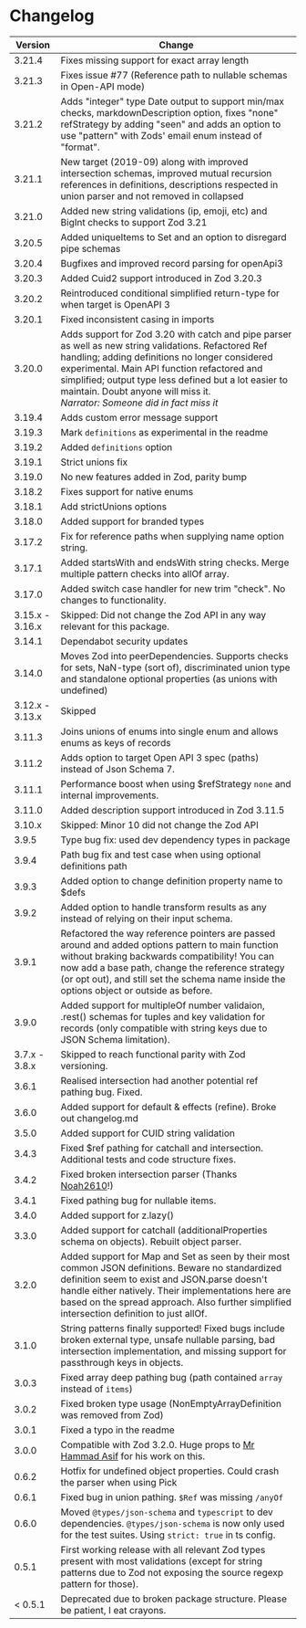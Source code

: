 # Changelog

| Version         | Change                                                                                                                                                                                                                                                                                                                                                                 |
| --------------- | ---------------------------------------------------------------------------------------------------------------------------------------------------------------------------------------------------------------------------------------------------------------------------------------------------------------------------------------------------------------------- |
| 3.21.4          | Fixes missing support for exact array length                                                                                                                                                                                                                                                                                                                           |
| 3.21.3          | Fixes issue #77 (Reference path to nullable schemas in Open-API mode)                                                                                                                                                                                                                                                                                                  |
| 3.21.2          | Adds "integer" type Date output to support min/max checks, markdownDescription option, fixes "none" refStrategy by adding "seen" and adds an option to use "pattern" with Zods' email enum instead of "format".                                                                                                                                                        |
| 3.21.1          | New target (2019-09) along with improved intersection schemas, improved mutual recursion references in definitions, descriptions respected in union parser and not removed in collapsed                                                                                                                                                                                |
| 3.21.0          | Added new string validations (ip, emoji, etc) and BigInt checks to support Zod 3.21                                                                                                                                                                                                                                                                                    |
| 3.20.5          | Added uniqueItems to Set and an option to disregard pipe schemas                                                                                                                                                                                                                                                                                                       |
| 3.20.4          | Bugfixes and improved record parsing for openApi3                                                                                                                                                                                                                                                                                                                      |
| 3.20.3          | Added Cuid2 support introduced in Zod 3.20.3                                                                                                                                                                                                                                                                                                                           |
| 3.20.2          | Reintroduced conditional simplified return-type for when target is OpenAPI 3                                                                                                                                                                                                                                                                                           |
| 3.20.1          | Fixed inconsistent casing in imports                                                                                                                                                                                                                                                                                                                                   |
| 3.20.0          | Adds support for Zod 3.20 with catch and pipe parser as well as new string validations. Refactored Ref handling; adding definitions no longer considered experimental. Main API function refactored and simplified; output type less defined but a lot easier to maintain. Doubt anyone will miss it. <br/><quote><i>Narrator: Someone did in fact miss it</i></quote> |
| 3.19.4          | Adds custom error message support                                                                                                                                                                                                                                                                                                                                      |
| 3.19.3          | Mark `definitions` as experimental in the readme                                                                                                                                                                                                                                                                                                                       |
| 3.19.2          | Added `definitions` option                                                                                                                                                                                                                                                                                                                                             |
| 3.19.1          | Strict unions fix                                                                                                                                                                                                                                                                                                                                                      |
| 3.19.0          | No new features added in Zod, parity bump                                                                                                                                                                                                                                                                                                                              |
| 3.18.2          | Fixes support for native enums                                                                                                                                                                                                                                                                                                                                         |
| 3.18.1          | Add strictUnions options                                                                                                                                                                                                                                                                                                                                               |
| 3.18.0          | Added support for branded types                                                                                                                                                                                                                                                                                                                                        |
| 3.17.2          | Fix for reference paths when supplying name option string.                                                                                                                                                                                                                                                                                                             |
| 3.17.1          | Added startsWith and endsWith string checks. Merge multiple pattern checks into allOf array.                                                                                                                                                                                                                                                                           |
| 3.17.0          | Added switch case handler for new trim "check". No changes to functionality.                                                                                                                                                                                                                                                                                           |
| 3.15.x - 3.16.x | Skipped: Did not change the Zod API in any way relevant for this package.                                                                                                                                                                                                                                                                                              |
| 3.14.1          | Dependabot security updates                                                                                                                                                                                                                                                                                                                                            |
| 3.14.0          | Moves Zod into peerDependencies. Supports checks for sets, NaN-type (sort of), discriminated union type and standalone optional properties (as unions with undefined)                                                                                                                                                                                                  |
| 3.12.x - 3.13.x | Skipped                                                                                                                                                                                                                                                                                                                                                                |
| 3.11.3          | Joins unions of enums into single enum and allows enums as keys of records                                                                                                                                                                                                                                                                                             |
| 3.11.2          | Adds option to target Open API 3 spec (paths) instead of Json Schema 7.                                                                                                                                                                                                                                                                                                |
| 3.11.1          | Performance boost when using $refStrategy `none` and internal improvements.                                                                                                                                                                                                                                                                                            |
| 3.11.0          | Added description support introduced in Zod 3.11.5                                                                                                                                                                                                                                                                                                                     |
| 3.10.x          | Skipped: Minor 10 did not change the Zod API                                                                                                                                                                                                                                                                                                                           |
| 3.9.5           | Type bug fix: used dev dependency types in package                                                                                                                                                                                                                                                                                                                     |
| 3.9.4           | Path bug fix and test case when using optional definitions path                                                                                                                                                                                                                                                                                                        |
| 3.9.3           | Added option to change definition property name to $defs                                                                                                                                                                                                                                                                                                               |
| 3.9.2           | Added option to handle transform results as any instead of relying on their input schema.                                                                                                                                                                                                                                                                              |
| 3.9.1           | Refactored the way reference pointers are passed around and added options pattern to main function without braking backwards compatibility! You can now add a base path, change the reference strategy (or opt out), and still set the schema name inside the options object or outside as before.                                                                     |
| 3.9.0           | Added support for multipleOf number validaion, .rest() schemas for tuples and key validation for records (only compatible with string keys due to JSON Schema limitation).                                                                                                                                                                                             |
| 3.7.x - 3.8.x   | Skipped to reach functional parity with Zod versioning.                                                                                                                                                                                                                                                                                                                |
| 3.6.1           | Realised intersection had another potential ref pathing bug. Fixed.                                                                                                                                                                                                                                                                                                    |
| 3.6.0           | Added support for default & effects (refine). Broke out changelog.md                                                                                                                                                                                                                                                                                                   |
| 3.5.0           | Added support for CUID string validation                                                                                                                                                                                                                                                                                                                               |
| 3.4.3           | Fixed $ref pathing for catchall and intersection. Additional tests and code structure fixes.                                                                                                                                                                                                                                                                           |
| 3.4.2           | Fixed broken intersection parser (Thanks [Noah2610](https://github.com/Noah2610)!)                                                                                                                                                                                                                                                                                     |
| 3.4.1           | Fixed pathing bug for nullable items.                                                                                                                                                                                                                                                                                                                                  |
| 3.4.0           | Added support for z.lazy()                                                                                                                                                                                                                                                                                                                                             |
| 3.3.0           | Added support for catchall (additionalProperties schema on objects). Rebuilt object parser.                                                                                                                                                                                                                                                                            |
| 3.2.0           | Added support for Map and Set as seen by their most common JSON definitions. Beware no standardized definition seem to exist and JSON.parse doesn't handle either natively. Their implementations here are based on the spread approach. Also further simplified intersection definition to just allOf.                                                                |
| 3.1.0           | String patterns finally supported! Fixed bugs include broken external type, unsafe nullable parsing, bad intersection implementation, and missing support for passthrough keys in objects.                                                                                                                                                                             |
| 3.0.3           | Fixed array deep pathing bug (path contained `array` instead of `items`)                                                                                                                                                                                                                                                                                               |
| 3.0.2           | Fixed broken type usage (NonEmptyArrayDefinition was removed from Zod)                                                                                                                                                                                                                                                                                                 |
| 3.0.1           | Fixed a typo in the readme                                                                                                                                                                                                                                                                                                                                             |
| 3.0.0           | Compatible with Zod 3.2.0. Huge props to [Mr Hammad Asif](https://github.com/mrhammadasif) for his work on this.                                                                                                                                                                                                                                                       |
| 0.6.2           | Hotfix for undefined object properties. Could crash the parser when using Pick                                                                                                                                                                                                                                                                                         |
| 0.6.1           | Fixed bug in union pathing. `$Ref` was missing `/anyOf`                                                                                                                                                                                                                                                                                                                |
| 0.6.0           | Moved `@types/json-schema` and `typescript` to dev dependencies. `@types/json-schema` is now only used for the test suites. Using `strict: true` in ts config.                                                                                                                                                                                                         |
| 0.5.1           | First working release with all relevant Zod types present with most validations (except for string patterns due to Zod not exposing the source regexp pattern for those).                                                                                                                                                                                              |
| < 0.5.1         | Deprecated due to broken package structure. Please be patient, I eat crayons.                                                                                                                                                                                                                                                                                          |
